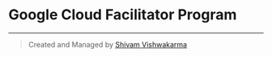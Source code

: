 # Google Cloud Facilitator Program

---
> Created and Managed by [Shivam Vishwakarma](https://www.github.com/svshiva)
